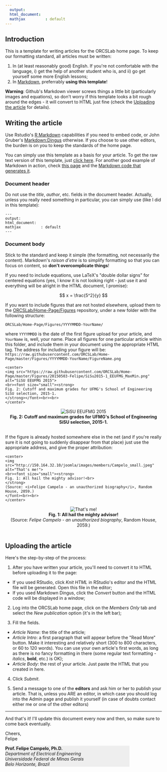```yaml
---
  output:
  html_document:
  mathjax         : default
---
```

  
## <a name="intro"></a>Introduction
This is a template for writing articles for the ORCSLab home page. To keep our formatting standard, all articles must be written:

1. In (at least reasonably good) English. If you're not comfortable with the language, i) get the help of another student who is, and ii) go get yourself some more English lessons;
2. In [Markdown](http://daringfireball.net/projects/markdown/), preferrably **using this template**!

**Warning**: Github's Markdown viewer screws things a little bit (particularly images and equations), so don't worry if this template looks a bit rough around the edges - it will convert to HTML just fine (check the [Uploading the article](#uploading) for details).

## <a name="writing"></a>Writing the article

Use Rstudio's [R Markdown](http://rmarkdown.rstudio.com) capabilities if you need to embed code, or John Gruber's [Markdown:Dingus](http://daringfireball.net/projects/markdown/dingus) otherwise. If you choose to use other editors, the burden is on you to keep the standards of the home page.

You can simply use this template as a basis for your article. To get the raw text version of this template, just [click here](https://raw.githubusercontent.com/ORCSLab/Home-Page/master/article_template.md). For another good example of Markdown in action, check [this page](http://daringfireball.net/projects/markdown/syntax) and the [Markdown code that generates it](http://daringfireball.net/projects/markdown/syntax.text).

### Document header
Do not use the _title_, _author_, etc. fields in the document header. Actually, unless you really need something in particular, you can simply use (like I did in this template):

```
---
output:
html_document:
mathjax         : default
---
```

### Document body
Stick to the standard and keep it simple (the formatting, not necessarily the content). Markdown's _raison d'etre_ is to simplify formatting so that you can focus on content, so __don't overcomplicate things__! 

If you need to include equations, use LaTeX's "double dollar signs" for centered equations (yes, I know it is not looking right - just use it and everything will be alright in the HTML document, I promise):

$$  
x = \frac{5^2}{y}  
$$

If you want to include figures that are not hosted elsewhere, upload them to the [ORCSLab/Home-Page/Figures](https://github.com/ORCSLab/Home-Page/tree/master/Figures) repository, under a new folder with the following structure:

`ORCSLab/Home-Page/Figures/YYYYMMDD-YourName/`

where `YYYYMMDD` is the date of the first figure upload for your article, and `YourName` is, well, your name. Place all figures for one particular article within this folder, and include them in your document using the appropriate HTML tag. The address for including your figure will be:  
`https://raw.githubusercontent.com/ORCSLab/Home-Page/master/Figures/YYYYMMDD-YourName/FigureName.png`

```
<center>
<img src="https://raw.githubusercontent.com/ORCSLab/Home-Page/master/Figures/20150503-Felipe/SiSu2015-1_EEUFMG_MaxMin.png"
alt="SiSU EEUFMG 2015">
<br><font size="small"><strong>
Fig. 2: Cutoff and maximum grades for UFMG's School of Engineering SiSU selection, 2015-1.
</strong></font><br><br>
</center>
  ```
<center>
<img src="https://raw.githubusercontent.com/ORCSLab/Home-Page/master/Figures/20150503-Felipe/SiSu2015-1_EEUFMG_MaxMin.png"
alt="SiSU EEUFMG 2015">
<br><font size="small"><strong>
Fig. 2: Cutoff and maximum grades for UFMG's School of Engineering SiSU selection, 2015-1.
</strong></font><br><br>
</center>

If the figure is already hosted somewhere else in the net (and if you're really sure it is not going to suddenly disappear from that place) just use the appropriate address, and give the proper attribution:
  
```
<center>
<img src="http://150.164.32.10/joomla/images/members/Campelo_small.jpeg" alt="That's me!">
<br><font size="small"><strong>
Fig. 1: All hail the mighty advisor!<br>
</strong>
(Source: <i>Felipe Campelo - an unauthorized biography</i>, Random House, 2059.)
</font><br><br>
</center>
  ```
  
<center>
<img src="http://150.164.32.10/joomla/images/members/Campelo_small.jpeg" alt="That's me!">
<br><font size="small"><strong>
Fig. 1: All hail the mighty advisor!<br>
</strong>
(Source: <i>Felipe Campelo - an unauthorized biography</i>, Random House, 2059.)
</font><br><br>
</center>


## <a name="uploading"></a>Uploading the article

Here's the step-by-step of the process:

1. After you have written your article, you'll need to convert it to HTML before uploading it to the page:
  - If you used RStudio, click _Knit HTML_ in RStudio's editor and the HTML file will be generated. Open this file in the editor;
  - If you used Markdown Dingus, click the _Convert_ button and the HTML code will be displayed in a window;

2. Log into the ORCSLab home page, click on the _Members Only_ tab and select the _New publication_ option (it's in the left bar);

3. Fill the fields. 
  - _Article Name_: the title of the article;
  - _Article Intro_: a first paragraph that will appear before the "Read More" button. Make it interesting and relatively short (300 to 800 characters, or 60 to 120 words). You can use your own article's first words, as long as there is no fancy formatting in there (some regular text formatting - _italics_, __bold__, etc.) is OK);
  - _Article Body_: the rest of your article. Just paste the HTML that you created in here. 

4. Click _Submit_.

5. Send a message to one of the __editors__ and ask him or her to publish your article. That is, unless you ARE an editor, in which case you should log into the Admin page and publish it yourself (in case of doubts contact either me or one of the other editors)

***
And that's it! I'll update this document every now and then, so make sure to come back eventually.

Cheers,  
Felipe

<div style="background-color:#eeeeee; width:400px">
<strong>Prof. Felipe Campelo, Ph.D.</strong><br/>
<i>Department of Electrical Engineering<br/>
Universidade Federal de Minas Gerais<br/>
Belo Horizonte, Brazil</i>
</div>
